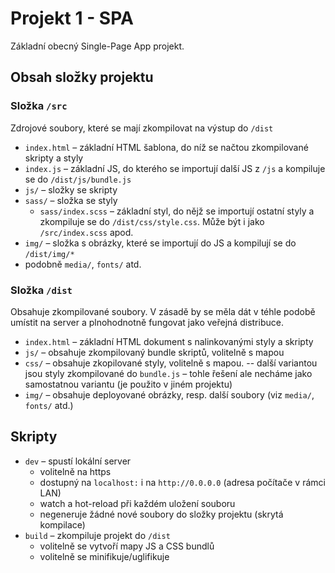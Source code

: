 # Projekt 1 - SPA

Základní obecný Single-Page App projekt.

## Obsah složky projektu

### Složka `/src`

Zdrojové soubory, které se mají zkompilovat na výstup do `/dist`

- `index.html` – základní HTML šablona, do níž se načtou zkompilované skripty a styly
- `index.js` – základní JS, do kterého se importují další JS z `/js` a kompiluje se do `/dist/js/bundle.js`
- `js/` – složky se skripty
- `sass/` – složka se styly
    - `sass/index.scss` – základní styl, do nějž se importují ostatní styly a zkompiluje se do `/dist/css/style.css`. Může být i jako `/src/index.scss` apod.
- `img/` – složka s obrázky, které se importují do JS a kompilují se do `/dist/img/*`
- podobně `media/`, `fonts/` atd.

### Složka `/dist`

Obsahuje zkompilované soubory. V zásadě by se měla dát v téhle podobě umístit na server a plnohodnotně fungovat jako veřejná distribuce.

- `index.html` – základní HTML dokument s nalinkovanými styly a skripty
- `js/` – obsahuje zkompilovaný bundle skriptů, volitelně s mapou
- `css/` – obsahuje zkopilované styly, volitelně s mapou.
-- další variantou jsou styly zkompilované do `bundle.js` – tohle řešení ale necháme jako samostatnou variantu (je použito v jiném projektu)
- `img/` – obsahuje deployované obrázky, resp. další soubory (viz `media/`, `fonts/` atd.)


## Skripty

- `dev` – spustí lokální server
    - volitelně na https
    - dostupný na `localhost:` i na `http://0.0.0.0` (adresa počítače v rámci LAN)
    - watch a hot-reload při každém uložení souboru
    - negeneruje žádné nové soubory do složky projektu (skrytá kompilace)
- `build` – zkompiluje projekt do `/dist`
    - volitelně se vytvoří mapy JS a CSS bundlů
    - volitelně se minifikuje/uglifikuje
